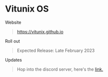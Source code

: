 # Vitunix OS

Website
> https://vitunix.github.io


Roll out
> Expected Release: Late February 2023


Updates
> Hop into the discord server, here's the <a href="https://discord.gg/S9ya7eujqZ" target="_blank"> link. </a>

